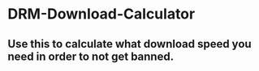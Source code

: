 # DRM-Download-Calculator
## Use this to calculate what download speed you need in order to not get banned.
